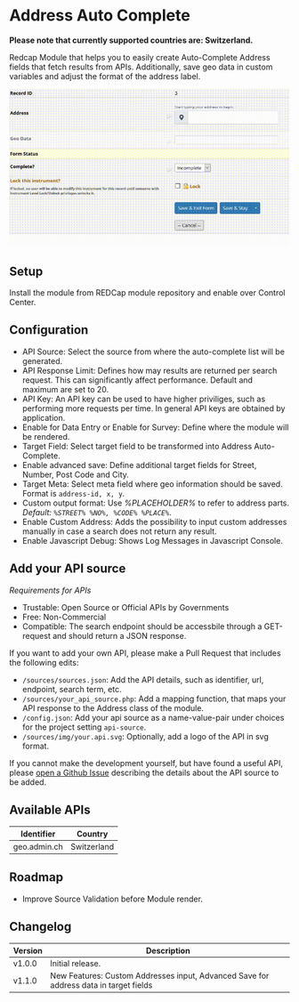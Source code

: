 # Address Auto Complete
**Please note that currently supported countries are: Switzerland.**

Redcap Module that helps you to easily create Auto-Complete Address fields that fetch results from APIs. Additionally, save geo data in custom variables and adjust the format of the address label.

![Demo](address_auto_complete_demo.gif)

## Setup

Install the module from REDCap module repository and enable over Control Center.

## Configuration

- API Source: Select the source from where the auto-complete list will be generated.
- API Response Limit: Defines how may results are returned per search request. This can significantly affect performance. Default and maximum are set to 20.
- API Key: An API key can be used to have higher priviliges, such as performing more requests per time. In general API keys are obtained by application.
- Enable for Data Entry or Enable for Survey: Define where the module will be rendered.
- Target Field: Select target field to be transformed into Address Auto-Complete.
- Enable advanced save: Define additional target fields for Street, Number, Post Code and City.
- Target Meta: Select meta field where geo information should be saved. Format is <code>address-id, x, y</code>.
- Custom output format: Use <i>%PLACEHOLDER%</i> to refer to address parts. <i>Default: <code>%STREET% %NO%, %CODE% %PLACE%</code></i>.
- Enable Custom Address: Adds the possibility to input custom addresses manually in case a search does not return any result.
- Enable Javascript Debug: Shows Log Messages in Javascript Console.

## Add your API source

*Requirements for APIs*

- Trustable: Open Source or Official APIs by Governments
- Free: Non-Commercial
- Compatible: The search endpoint should be accessbile through a GET-request and should return a JSON response.

If you want to add your own API, please make a Pull Request that includes the following edits:

- `/sources/sources.json`: Add the API details, such as identifier, url, endpoint, search term, etc.
- `/sources/your_api_source.php`: Add a mapping function, that maps your API response to the Address class of the module.
- `/config.json`: Add your api source as a name-value-pair under choices for the project setting `api-source`.
- `/sources/img/your.api.svg`: Optionally, add a logo of the API in svg format. 


If you cannot make the development yourself, but have found a useful API, please [open a Github Issue](https://github.com/tertek/redcap-address-auto-complete/issues) describing the details about the API source to be added.

## Available APIs

Identifier    | Country
------------- | --------------------
geo.admin.ch  | Switzerland


## Roadmap

- Improve Source Validation before Module render.

## Changelog

Version | Description
------- | --------------------
v1.0.0  | Initial release.
v1.1.0  | New Features: Custom Addresses input, Advanced Save for address data in target fields
